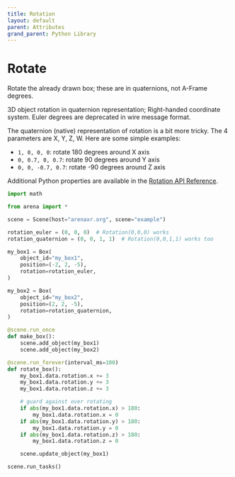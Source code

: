 ```yaml
---
title: Rotation
layout: default
parent: Attributes
grand_parent: Python Library
---
```


# Rotate

Rotate the already drawn box; these are in quaternions, not A-Frame degrees.

3D object rotation in quaternion representation; Right-handed coordinate system. Euler degrees are deprecated in wire message format.

The quaternion (native) representation of rotation is a bit more tricky. The 4 parameters are X, Y, Z, W. Here are some simple examples:

- `1, 0, 0, 0`: rotate 180 degrees around X axis
- `0, 0.7, 0, 0.7`: rotate 90 degrees around Y axis
- `0, 0, -0.7, 0.7`: rotate -90 degrees around Z axis

Additional Python properties are available in the [Rotation API Reference](/content/python-api/attributes/rotation).

```python
import math

from arena import *

scene = Scene(host="arenaxr.org", scene="example")

rotation_euler = (0, 0, 0)  # Rotation(0,0,0) works
rotation_quaternion = (0, 0, 1, 1)  # Rotation(0,0,1,1) works too

my_box1 = Box(
    object_id="my_box1",
    position=(-2, 2, -5),
    rotation=rotation_euler,
)

my_box2 = Box(
    object_id="my_box2",
    position=(2, 2, -5),
    rotation=rotation_quaternion,
)

@scene.run_once
def make_box():
    scene.add_object(my_box1)
    scene.add_object(my_box2)

@scene.run_forever(interval_ms=100)
def rotate_box():
    my_box1.data.rotation.x += 3
    my_box1.data.rotation.y += 3
    my_box1.data.rotation.z += 3

    # guard against over rotating
    if abs(my_box1.data.rotation.x) > 180:
        my_box1.data.rotation.x = 0
    if abs(my_box1.data.rotation.y) > 180:
        my_box1.data.rotation.y = 0
    if abs(my_box1.data.rotation.z) > 180:
        my_box1.data.rotation.z = 0

    scene.update_object(my_box1)

scene.run_tasks()
```
